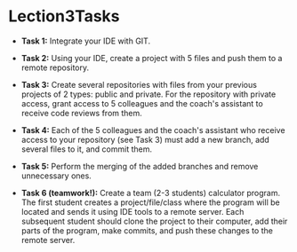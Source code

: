 # Lection3Tasks

- **Task 1:** Integrate your IDE with GIT.

- **Task 2:** Using your IDE, create a project with 5 files and push them to a remote repository.

- **Task 3:** Create several repositories with files from your previous projects of 2 types: public and private. For the repository with private access, grant access to 5 colleagues and the coach's assistant to receive code reviews from them.

- **Task 4:** Each of the 5 colleagues and the coach's assistant who receive access to your repository (see Task 3) must add a new branch, add several files to it, and commit them.

- **Task 5:** Perform the merging of the added branches and remove unnecessary ones.

- **Task 6 (teamwork!):** Create a team (2-3 students) calculator program. The first student creates a project/file/class where the program will be located and sends it using IDE tools to a remote server. Each subsequent student should clone the project to their computer, add their parts of the program, make commits, and push these changes to the remote server.

